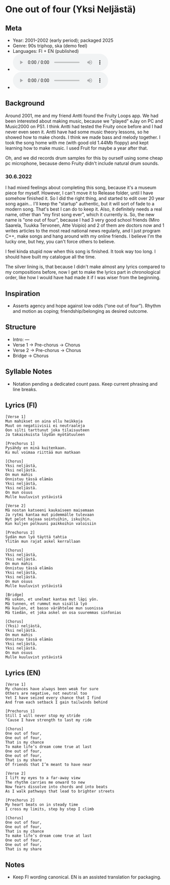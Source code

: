 # One out of four (Yksi Neljästä)

## Meta
- Year: 2001–2002 (early period); packaged 2025
- Genre: 90s triphop, ska (demo feel)
- Languages: FI + EN (published)
- ![One out of four MP3](https://dn720703.ca.archive.org/0/items/steve_chill_freshman/01%20-%20One%20out%20of%20four.mp3)
- ![Yksi neljästä MP3](https://archive.org/download/oulupoko_ylaaste/01%20-%20Yksi%20nelj%C3%A4st%C3%A4.mp3)

## Background
Around 2001, me and my friend Antti found the Fruity Loops app. We had been interested about making music, because we "played" eJay on PC and Music2000 on PS1. I think Antti had tested the Fruity once before and I had never even seen it. Antti have had some music theory lessons, so he showed how to make chords. I think we made bass and melody together. I took the song home with me (with good old 1.44Mb floppy) and kept learning how to make music. I used Fruit for maybe a year after that.

Oh, and we did records drum samples for this by ourself using some cheap pc microphone, because demo Fruity didn't include natural drum sounds.



### 30.6.2022
I had mixed feelings about completing this song, because it's a museum piece for myself. However, I can't move it to Release folder, until I have somehow finished it.
So I did the right thing, and started to edit over 20 year song again...
I'll keep the "startup" authentic, but it will sort of fade to a modern song. That's best I can do to keep it.
Also, it definitely needs a real name, other than "my first song ever", which it currently is.
So, the new name is "one out of four", because I had 3 very good school friends (Miro Saarela, Tuukka Tervonen, Atte Voipio) and 2 of them are doctors now and 1 writes articles to the most read national news regularly, and I just program C++, make songs and hang around with my online friends. I believe I'm the lucky one, but hey, you can't force others to believe.

I feel kinda stupid now when this song is finished. It took way too long. I should have built my catalogue all the time.

The silver lining is, that because I didn't make almost any lyrics compared to my compositions before, now I get to make the lyrics part in chronological order, like how I would have had made it if I was wiser from the beginning.


## Inspiration
- Asserts agency and hope against low odds (“one out of four”). Rhythm and motion as coping; friendship/belonging as desired outcome.

## Structure
- Intro: —
- Verse 1 → Pre-chorus → Chorus
- Verse 2 → Pre-chorus → Chorus
- Bridge → Chorus

## Syllable Notes
- Notation pending a dedicated count pass. Keep current phrasing and line breaks.

## Lyrics (FI)
```
[Verse 1]
Mun mahikset on aina ollu heikkoja
Muut on negatiivisii ei neutraaleja
Oon silti tarttunut joka tilaisuuteen 
Ja takaiskuista löydän myötätuuleen

[Prechorus 1]
Pysähdy en minä kuitenkaan.
Ku mul voimaa riittää mun matkaan

[Chorus]
Yksi neljästä,
Yksi neljästä.
On mun mahis
Onnistuu tässä elämäs
Yksi neljästä,
Yksi neljästä.
On mun osuus
Mulle kuuluvist ystävistä

[Verse 2]
Mä nostan katseeni kaukaiseen maisemaan
Ja rytmi kantaa mut pidemmälle tulevaan
Nyt pelot hajoaa sointuihin, iskuihin.
Kun kuljen polkuuni paikkoihin valoisiin

[Prechorus 2]
Sydän mun lyö täyttä tahtia
Ylitän mun rajat askel kerrallaan

[Chorus]
Yksi neljästä,
Yksi neljästä.
On mun mahis
Onnistuu tässä elämäs
Yksi neljästä,
Yksi neljästä.
On mun osuus
Mulle kuuluvist ystävistä

[Bridge]
Mä uskon, et unelmat kantaa mut läpi yön.
Mä tunnen, et rummut mun sisällä lyö
Mä kuulen, et basso värähtelee mun suonissa
Mä tiedän, et joka askel on osa suuremmas sinfonias

[Chorus]
(Yksi) neljästä,
Yksi neljästä.
On mun mahis
Onnistuu tässä elämäs
Yksi neljästä,
Yksi neljästä.
On mun osuus
Mulle kuuluvist ystävistä
```
## Lyrics (EN)
```
[Verse 1]
My chances have always been weak for sure
Others are negative, not neutral too
Yet I have seized every chance that I find
And from each setback I gain tailwinds behind

[Prechorus 1]
Still I will never stop my stride
’Cause I have strength to last my ride

[Chorus]
One out of four,
One out of four,
That is my chance
To make life’s dream come true at last
One out of four,
One out of four,
That is my share
Of friends that I’m meant to have near

[Verse 2]
I lift my eyes to a far-away view
The rhythm carries me onward to new
Now fears dissolve into chords and into beats
As I walk pathways that lead to brighter streets

[Prechorus 2]
My heart beats on in steady time
I cross my limits, step by step I climb

[Chorus]
One out of four,
One out of four,
That is my chance
To make life’s dream come true at last
One out of four,
One out of four,
That is my share
```
## Notes
- Keep FI wording canonical. EN is an assisted translation for packaging.
